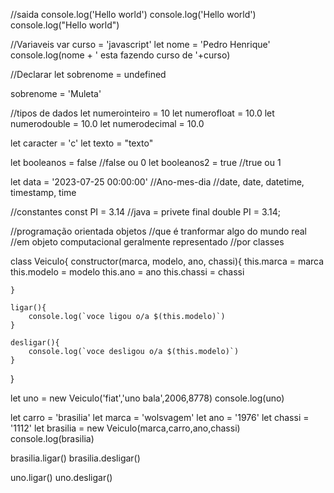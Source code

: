//saida
console.log('Hello world')
console.log('Hello world')
console.log("Hello world")


//Variaveis
var curso = 'javascript'
let nome = 'Pedro Henrique'
console.log(nome + ' esta fazendo curso de '+curso)


//Declarar
let sobrenome = undefined


sobrenome = 'Muleta'


//tipos de dados
let numerointeiro = 10
let numerofloat = 10.0
let numerodouble = 10.0
let numerodecimal = 10.0


let caracter = 'c'
let texto = "texto"


let booleanos = false //false ou 0
let booleanos2 = true //true ou 1

let data = '2023-07-25 00:00:00' //Ano-mes-dia
//date, date, datetime, timestamp, time

//constantes
const PI = 3.14
//java = privete final double PI = 3.14;

//programação orientada objetos
//que é tranformar algo do mundo real
//em objeto computacional geralmente representado
//por classes

class Veiculo{
    constructor(marca, modelo, ano, chassi){
        this.marca = marca
        this.modelo = modelo
        this.ano = ano
        this.chassi = chassi
        

    }

    ligar(){
        console.log(`voce ligou o/a $(this.modelo)`)
    }

    desligar(){
        console.log(`voce desligou o/a $(this.modelo)`)
    }
}

let uno = new Veiculo('fiat','uno bala',2006,8778)
console.log(uno)


let carro = 'brasilia'
let marca = 'wolsvagem'
let ano = '1976'
let chassi = '1112'
let brasilia = new Veiculo(marca,carro,ano,chassi)
console.log(brasilia)

brasilia.ligar()
brasilia.desligar()

uno.ligar()
uno.desligar()



